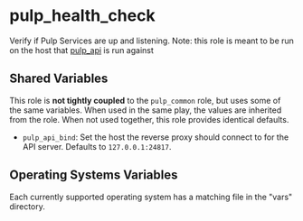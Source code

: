 pulp_health_check
=================

Verify if Pulp Services are up and listening.
Note: this role is meant to be run on the host that [pulp_api](https://docs.pulpproject.org/pulp_installer/roles/pulp_api/) is run against

Shared Variables
----------------

This role is **not tightly coupled** to the `pulp_common` role, but uses some of the same
variables. When used in the same play, the values are inherited from the role.
When not used together, this role provides identical defaults.

* `pulp_api_bind`: Set the host the reverse proxy should connect to for the API server. Defaults
  to `127.0.0.1:24817`.

Operating Systems Variables
---------------------------

Each currently supported operating system has a matching file in the "vars"
directory.
